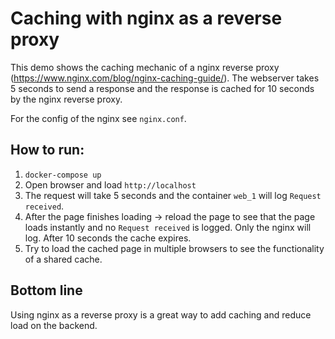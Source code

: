 # Caching with nginx as a reverse proxy

This demo shows the caching mechanic of a nginx reverse proxy (https://www.nginx.com/blog/nginx-caching-guide/).
The webserver takes 5 seconds to send a response and the response is cached for 10 seconds by the nginx reverse proxy.

For the config of the nginx see `nginx.conf`.

## How to run:
1. `docker-compose up`
2. Open browser and load `http://localhost`
3. The request will take 5 seconds and the container `web_1` will log `Request received`.
4. After the page finishes loading -> reload the page to see that the page loads instantly and no `Request received` is logged. Only the nginx will log. After 10 seconds the cache expires.
5. Try to load the cached page in multiple browsers to see the functionality of a shared cache.

## Bottom line
Using nginx as a reverse proxy is a great way to add caching and reduce load on the backend.

